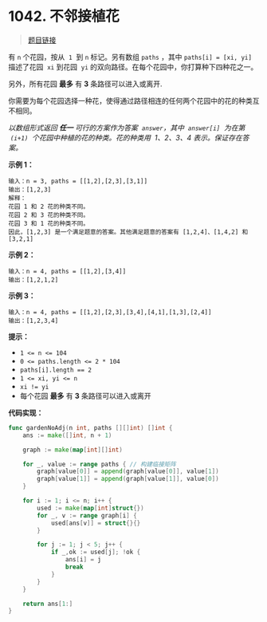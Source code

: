 <!-- markdownlint-disable -->
<!-- customize-tags:深度优先搜索,广度优先搜索,图 -->

# 1042. 不邻接植花

> [题目链接](https://leetcode.cn/problems/flower-planting-with-no-adjacent/)

有 `n` 个花园，按从  `1`  到 `n` 标记。另有数组 `paths` ，其中 `paths[i] = [xi, yi]`  描述了花园  `xi` 到花园  `yi` 的双向路径。在每个花园中，你打算种下四种花之一。

另外，所有花园 **最多** 有 **3** 条路径可以进入或离开.

你需要为每个花园选择一种花，使得通过路径相连的任何两个花园中的花的种类互不相同。

_以数组形式返回 **任一** 可行的方案作为答案  `answer`，其中  `answer[i]`  为在第  `(i+1)`  个花园中种植的花的种类。花的种类用  1、2、3、4 表示。保证存在答案。_

**示例 1：**

```
输入：n = 3, paths = [[1,2],[2,3],[3,1]]
输出：[1,2,3]
解释：
花园 1 和 2 花的种类不同。
花园 2 和 3 花的种类不同。
花园 3 和 1 花的种类不同。
因此，[1,2,3] 是一个满足题意的答案。其他满足题意的答案有 [1,2,4]、[1,4,2] 和 [3,2,1]
```

**示例 2：**

```
输入：n = 4, paths = [[1,2],[3,4]]
输出：[1,2,1,2]
```

**示例 3：**

```
输入：n = 4, paths = [[1,2],[2,3],[3,4],[4,1],[1,3],[2,4]]
输出：[1,2,3,4]
```

**提示：**

- `1 <= n <= 104`
- `0 <= paths.length <= 2 * 104`
- `paths[i].length == 2`
- `1 <= xi, yi <= n`
- `xi != yi`
- 每个花园 **最多** 有 **3** 条路径可以进入或离开

<!-- markdownlint-restore -->
<!--------------------------------->
<!-- generate by new_leetcode.go -->

**代码实现：**

```go
func gardenNoAdj(n int, paths [][]int) []int {
    ans := make([]int, n + 1)

    graph := make(map[int][]int)

    for _, value := range paths { // 构建临接矩阵
        graph[value[0]] = append(graph[value[0]], value[1])
        graph[value[1]] = append(graph[value[1]], value[0])
    }

    for i := 1; i <= n; i++ {
        used := make(map[int]struct{})
        for _, v := range graph[i] {
            used[ans[v]] = struct{}{}
        }

        for j := 1; j < 5; j++ {
            if _,ok := used[j]; !ok {
                ans[i] = j
                break
            }
        }
    }

    return ans[1:]
}
```

